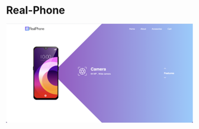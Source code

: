 # Real-Phone

![Live Website](https://github.com/meetghodasara/Real-Phone-Frontend-practice/blob/master/images/demo.png)
